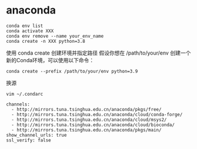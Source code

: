 # anaconda

```shell
conda env list
conda activate XXX
conda env remove --name your_env_name
conda create -n XXX python=3.8
```

使用 conda create 创建环境并指定路径
假设你想在 /path/to/your/env 创建一个新的Conda环境，可以使用以下命令：
```shell
conda create --prefix /path/to/your/env python=3.9
```

换源
```shell
vim ~/.condarc
```
```
channels:
  - http://mirrors.tuna.tsinghua.edu.cn/anaconda/pkgs/free/
  - http://mirrors.tuna.tsinghua.edu.cn/anaconda/cloud/conda-forge/
  - http://mirrors.tuna.tsinghua.edu.cn/anaconda/cloud/msys2/
  - http://mirrors.tuna.tsinghua.edu.cn/anaconda/cloud/bioconda/
  - http://mirrors.tuna.tsinghua.edu.cn/anaconda/pkgs/main/
show_channel_urls: true
ssl_verify: false
```

